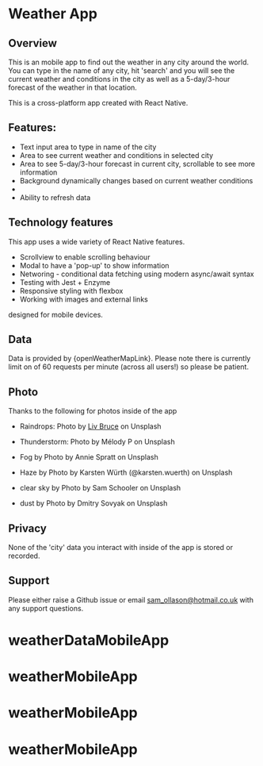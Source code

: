 # Weather App

## Overview
This is an mobile app to find out the weather in any city around the world. You can type in the name of any city, hit 'search' and you will see the current weather and conditions in the city as well as a 5-day/3-hour forecast of the weather in that location.

This is a cross-platform app created with React Native.

## Features:
* Text input area to type in name of the city
* Area to see current weather and conditions in selected city
* Area to see 5-day/3-hour forecast in current city, scrollable to see more information
* Background dynamically changes based on current weather conditions
* 
* Ability to refresh data

## Technology features
This app uses a wide variety of React Native features.
* Scrollview to enable scrolling behaviour
* Modal to have a 'pop-up' to show information
* Networing - conditional data fetching using modern async/await syntax
* Testing with Jest + Enzyme
* Responsive styling with flexbox
* Working with images and external links

designed for mobile devices.

## Data
Data is provided by {openWeatherMapLink}. Please note there is currently limit on of 60 requests per minute (across all users!) so please be patient.

## Photo
Thanks to the following for photos inside of the app
* Raindrops: Photo by [Liv Bruce](https://unsplash.com/photos/8yt8kBuEqok?utm_source=unsplash&utm_medium=referral&utm_content=creditCopyText) on Unsplash

* Thunderstorm: Photo by Mélody P on Unsplash

* Fog by Photo by Annie Spratt on Unsplash

* Haze by Photo by Karsten Würth (@karsten.wuerth) on Unsplash

* clear sky by Photo by Sam Schooler on Unsplash

* dust by Photo by Dmitry Sovyak on Unsplash

## Privacy
None of the 'city' data you interact with inside of the app is stored or recorded.

## Support
Please either raise a Github issue or email sam_ollason@hotmail.co.uk with any support questions.
# weatherDataMobileApp
# weatherMobileApp
# weatherMobileApp
# weatherMobileApp
